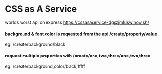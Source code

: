 # CSS as A Service
worlds worst api on express https://cssasaservice-dgszjmlusw.now.sh/


#### background & font color is requested from the api /create/property/value  
  eg: /create/background/black

#### request multiple properties with /create/one,two,three/one,two,three  
  eg: /create/background,color/black,fffff
